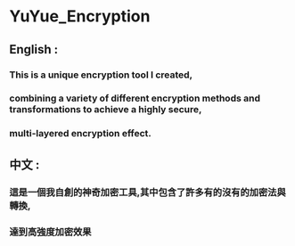 # YuYue_Encryption

## English :
### This is a unique encryption tool I created,
### combining a variety of different encryption methods and transformations to achieve a highly secure,
### multi-layered encryption effect.


## 中文 :
### 這是一個我自創的神奇加密工具,其中包含了許多有的沒有的加密法與轉換,
### 達到高強度加密效果


